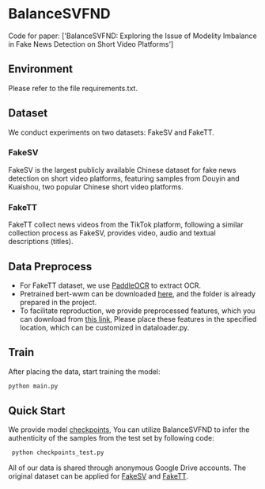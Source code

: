 # BalanceSVFND
Code for paper: ['BalanceSVFND: Exploring the Issue of Modelity Imbalance in Fake News Detection on Short Video Platforms']
## Environment
Please refer to the file requirements.txt.
## Dataset
We conduct experiments on two datasets: FakeSV and FakeTT. 
### FakeSV
FakeSV is the largest publicly available Chinese dataset for fake news detection on short video platforms, featuring samples from Douyin and Kuaishou, two popular Chinese short video platforms. 
### FakeTT
FakeTT collect news videos from the TikTok platform, following a similar collection process as FakeSV, provides video, audio and textual descriptions (titles).
## Data Preprocess
- For FakeTT dataset, we use [PaddleOCR](https://github.com/PaddlePaddle/PaddleOCR) to extract OCR.
- Pretrained bert-wwm can be downloaded [here](https://drive.google.com/file/d/1-2vEZfIFCdM1-vJ3GD6DlSyKT4eVXMKq/view), and the folder is already prepared in the project.
- To facilitate reproduction, we provide preprocessed features, which you can download from [this link](), Please place these features in the specified location, which can be customized in dataloader.py. 
## Train
After placing the data, start training the model:
```python
python main.py
```
## Quick Start
We provide model [checkpoints](), You can utilize BalanceSVFND to infer the authenticity of the samples from the test set by following code:
```python
 python checkpoints_test.py 
```

All of our data is shared through anonymous Google Drive accounts. The original dataset can be applied for [FakeSV](https://github.com/ICTMCG/FakeSV) and [FakeTT](https://github.com/ICTMCG/FakingRecipe?tab=readme-ov-file).

